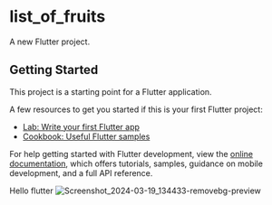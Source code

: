 # list_of_fruits

A new Flutter project.

## Getting Started

This project is a starting point for a Flutter application.

A few resources to get you started if this is your first Flutter project:

- [Lab: Write your first Flutter app](https://docs.flutter.dev/get-started/codelab)
- [Cookbook: Useful Flutter samples](https://docs.flutter.dev/cookbook)

For help getting started with Flutter development, view the
[online documentation](https://docs.flutter.dev/), which offers tutorials,
samples, guidance on mobile development, and a full API reference.

Hello flutter
![Screenshot_2024-03-19_134433-removebg-preview](https://github.com/AishwaryaBaisane/list_of_fruits/assets/149373597/95890b97-59e0-4f39-9178-1936b72538a9)
